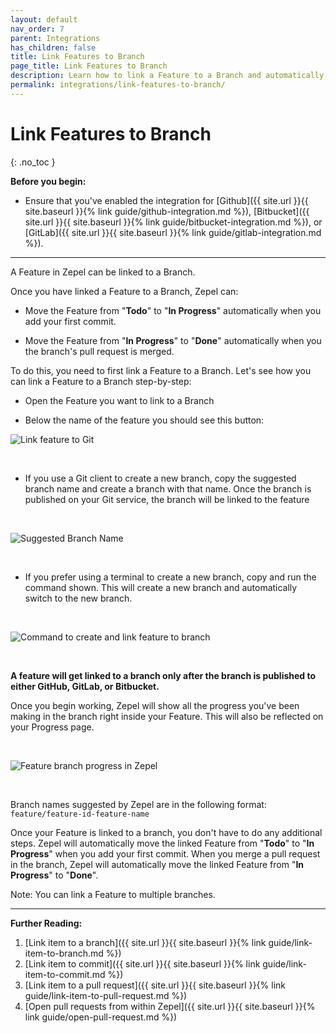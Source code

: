 ```yaml
---
layout: default
nav_order: 7
parent: Integrations
has_children: false
title: Link Features to Branch
page_title: Link Features to Branch
description: Learn how to link a Feature to a Branch and automatically change the Feature's status.
permalink: integrations/link-features-to-branch/
---
```


# Link Features to Branch

{: .no_toc }

__Before you begin:__ 

- Ensure that you've enabled the integration for [Github]({{ site.url }}{{ site.baseurl }}{% link guide/github-integration.md %}), [Bitbucket]({{ site.url }}{{ site.baseurl }}{% link guide/bitbucket-integration.md %}), or [GitLab]({{ site.url }}{{ site.baseurl }}{% link guide/gitlab-integration.md %}).

---

A Feature in Zepel can be linked to a Branch. 

Once you have linked a Feature to a Branch, Zepel can:

- Move the Feature from "__Todo__" to "__In Progress__" automatically when you add your first commit.

- Move the Feature from "__In Progress__" to "__Done__" automatically when you the branch's pull request is merged.

To do this, you need to first link a Feature to a Branch. Let's see how you can link a Feature to a Branch step-by-step:

- Open the Feature you want to link to a Branch

- Below the name of the feature you should see this button:

![Link feature to Git](/guide/assets/uploads/zepel-link-feature-to-branch-button.png "Link feature to Git")

<br>

- If you use a Git client to create a new branch, copy the suggested branch name and create a branch with that name. Once the branch is published on your Git service, the branch will be linked to the feature

<br>

![Suggested Branch Name](/guide/assets/uploads/zepel-suggested-branch-name.png "Suggested Branch Name")

<br>

- If you prefer using a terminal to create a new branch, copy and run the command shown. This will create a new branch and automatically switch to the new branch.

<br>

![Command to create and link feature to branch](/guide/assets/uploads/zepel-command-checkout-feature-link-to-branch.png)

<br>

__A feature will get linked to a branch only after the branch is published to either GitHub, GitLab, or Bitbucket.__

Once you begin working, Zepel will show all the progress you've been making in the branch right inside your Feature. This will also be reflected on your Progress page.

<br>

![Feature branch progress in Zepel](/guide/assets/uploads/zepel-link-feature-to-branch-in-progress.png)

<br>

Branch names suggested by Zepel are in the following format: `feature/feature-id-feature-name`

Once your Feature is linked to a branch, you don't have to do any additional steps. Zepel will automatically move the linked Feature from "__Todo__" to "__In Progress__" when you add your first commit. When you merge a pull request in the branch, Zepel will automatically move the linked Feature from "__In Progress__" to "__Done__".


Note: You can link a Feature to multiple branches. 

---

__Further Reading:__ 

1. [Link item to a branch]({{ site.url }}{{ site.baseurl }}{% link guide/link-item-to-branch.md %})
1. [Link item to commit]({{ site.url }}{{ site.baseurl }}{% link guide/link-item-to-commit.md %})
1. [Link item to a pull request]({{ site.url }}{{ site.baseurl }}{% link guide/link-item-to-pull-request.md %})
1. [Open pull requests from within Zepel]({{ site.url }}{{ site.baseurl }}{% link guide/open-pull-request.md %})